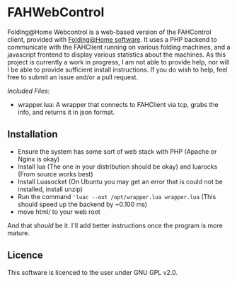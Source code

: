 # FAHWebControl

Folding@Home Webcontrol is a web-based version of the FAHControl client, provided with [Folding@Home software](http://folding.stanford.edu/home/). It uses a PHP backend to communicate with the FAHClient running on various folding machines, and a javascript frontend to display various statistics about the machines. As this project is currently a work in progress, I am not able to provide help, nor will I be able to provide sufficient install instructions. If you do wish to help, feel free to submit an issue and/or a pull request.

*Included Files:*

* wrapper.lua: A wrapper that connects to FAHClient via tcp, grabs the info, and returns it in json format. 

## Installation

* Ensure the system has some sort of web stack with PHP (Apache or Nginx is okay)
* Install lua (The one in your distribution should be okay) and luarocks (From source works best)
* Install Luasocket (On Ubuntu you may get an error that is could not be installed, install unzip)
* Run the command ```'luac --out /opt/wrapper.lua wrapper.lua``` (This should speed up the backend by ~0.100 ms)
* move html/ to your web root

And that _should_ be it. I'll add better instructions once the program is more mature.

## Licence 

This software is licenced to the user under GNU GPL v2.0.

